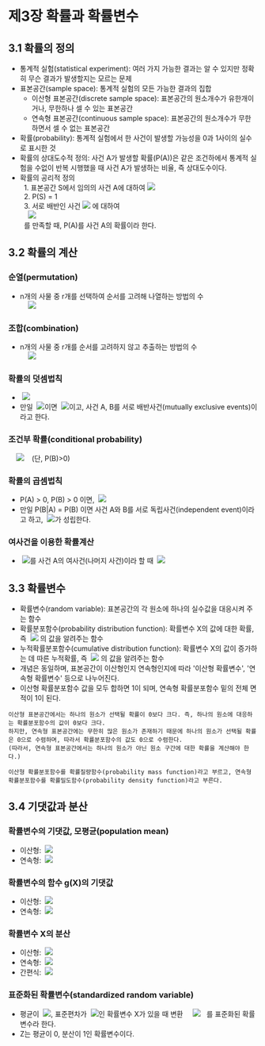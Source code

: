 # 제3장 확률과 확률변수

## 3.1 확률의 정의

- 통계적 실험(statistical experiment): 여러 가지 가능한 결과는 알 수 있지만 정확히 무슨 결과가 발생할지는 모르는 문제
- 표본공간(sample space): 통계적 실험의 모든 가능한 결과의 집합
  - 이산형 표본공간(discrete sample space): 표본공간의 원소개수가 유한개이거나, 무한하나 셀 수 있는 표본공간
  - 연속형 표본공간(continuous sample space): 표본공간의 원소개수가 무한하면서 셀 수 없는 표본공간
- 확률(probability): 통계적 실험에서 한 사건이 발생할 가능성을 0과 1사이의 실수로 표시한 것
- 확률의 상대도수적 정의: 사건 A가 발생할 확률(P(A))은 같은 조건하에서 통계적 실험을 수없이 반복 시행했을 때 사건 A가 발생하는 비율, 즉 상대도수이다.
- 확률의 공리적 정의  
&nbsp;&nbsp;1. 표본공간 S에서 임의의 사건 A에 대하여 <img src="https://latex.codecogs.com/svg.latex?0\leq\,\!P(A)\leq1" />  
&nbsp;&nbsp;2. P(S) = 1  
&nbsp;&nbsp;3. 서로 배반인 사건 <img src="https://latex.codecogs.com/svg.latex?A_{1},A_{2},\cdots" /> 에 대하여  
&nbsp;&nbsp;&nbsp;&nbsp;<img src="https://latex.codecogs.com/svg.latex?P(A_{1}\cup\,\!A_{2}\cup\cdots)=P(A_{1})+P(A_{2})+\cdots" />  
&nbsp;&nbsp;를 만족할 때, P(A)를 사건 A의 확률이라 한다.

## 3.2 확률의 계산

### 순열(permutation)

- n개의 사물 중 r개를 선택하여 순서를 고려해 나열하는 방법의 수  
&nbsp;&nbsp;&nbsp;&nbsp;<img src="https://latex.codecogs.com/svg.latex?_{n}P_{r}=n(n-1)(n-2)\cdots(n-r-+1)=\frac{n!}{(n-r)!}" />  

### 조합(combination)

- n개의 사물 중 r개를 순서를 고려하지 않고 추출하는 방법의 수  
&nbsp;&nbsp;&nbsp;&nbsp;<img src="https://latex.codecogs.com/svg.latex?_{n}C_{r}=\binom{n}{r}=\frac{_{n}P_{r}}{r!}=\frac{n!}{r!(n-r)!}" />  

### 확률의 덧셈법칙  

- &nbsp;<img src="https://latex.codecogs.com/svg.latex?P(A\cup\,\!B)=P(A)+P(B)-P(A\cap\,\!B)" />
- 만일 &nbsp;<img src="https://latex.codecogs.com/svg.latex?A\cap\,\!B=\varnothing" />이면 &nbsp;<img src="https://latex.codecogs.com/svg.latex?P(A\cup\,\!B)=P(A)+P(B)" />이고, 사건 A, B를 서로 배반사건(mutually exclusive events)이라고 한다.
  
### 조건부 확률(conditional probability)

&nbsp;&nbsp;&nbsp;&nbsp;<img src="https://latex.codecogs.com/svg.latex?P(A\mid\,\!B)=\frac{P(A\cap\,\!B)}{P(B)}" />&nbsp;&nbsp;&nbsp;&nbsp;(단, P(B)>0)

### 확률의 곱셈법칙

- P(A) > 0, P(B) > 0 이면, &nbsp;<img src="https://latex.codecogs.com/svg.latex?P(A\cap\,\!B)=\,\!P(A)P(B\mid\,\!A)=\,\!P(B)P(A\mid\,\!B)" />
- 만일 P(B|A) = P(B) 이면 사건 A와 B를 서로 독립사건(independent event)이라고 하고, &nbsp;<img src="https://latex.codecogs.com/svg.latex?P(A\cap\,\!B)=\,\!P(A)P(B)\:" />가 성립한다.

### 여사건을 이용한 확률계산
- &nbsp;<img src="https://latex.codecogs.com/svg.latex?A^C" />를 사건 A의 여사건(나머지 사건)이라 할 때 &nbsp;<img src="https://latex.codecogs.com/svg.latex?P(A^{C})=1-P(A)" />

## 3.3 확률변수

- 확률변수(random variable): 표본공간의 각 원소에 하나의 실수값을 대응시켜 주는 함수
- 확률분포함수(probability distribution function): 확률변수 X의 값에 대한 확률, 즉 &nbsp;<img src="https://latex.codecogs.com/svg.latex?P(X=x)" /> 의 값을 알려주는 함수
- 누적확률분포함수(cumulative distribution function): 확률변수 X의 값이 증가하는 데 따른 누적확률, 즉 &nbsp;<img src="https://latex.codecogs.com/svg.latex?P(X\leq\,\!x)" /> 의 값을 알려주는 함수
&nbsp;  
- 개념은 동일하며, 표본공간이 이산형인지 연속형인지에 따라 '이산형 확률변수', '연속형 확률변수' 등으로 나누어진다.
- 이산형 확률분포함수 값을 모두 합하면 1이 되며, 연속형 확률분포함수 밑의 전체 면적이 1이 된다.

```
이산형 표본공간에서는 하나의 원소가 선택될 확률이 0보다 크다. 즉, 하나의 원소에 대응하는 확률분포함수의 값이 0보다 크다.
하지만, 연속형 표본공간에는 무한히 많은 원소가 존재하기 때문에 하나의 원소가 선택될 확률은 0으로 수렴하며, 따라서 확률분포함수의 값도 0으로 수렴한다.
(따라서, 연속형 표본공간에서는 하나의 원소가 아닌 원소 구간에 대한 확률을 계산해야 한다.)

이산형 확률분포함수를 확률질량함수(probability mass function)라고 부르고, 연속형 확률분포함수를 확률밀도함수(probability density function)라고 부른다.
```

## 3.4 기댓값과 분산

### 확률변수의 기댓값, 모평균(population mean)

- 이산형: &nbsp;<img src="https://latex.codecogs.com/svg.latex?E(X)=\sum{}{}{x_{i}f(x_{i})}" />
- 연속형: &nbsp;<img src="https://latex.codecogs.com/svg.latex?E(X)=\int_{-\infty}^{\infty}xf(x)dx" />

### 확률변수의 함수 g(X)의 기댓값

- 이산형: &nbsp;<img src="https://latex.codecogs.com/svg.latex?E(g(X))=\sum{}{}{g(x_{i})f(x_{i})}" />
- 연속형: &nbsp;<img src="https://latex.codecogs.com/svg.latex?E(X)=\int_{-\infty}^{\infty}g(x)f(x)dx" />

### 확률변수 X의 분산

- 이산형: &nbsp;<img src="https://latex.codecogs.com/svg.latex?Var(X)=\sum(x_{i}-\mu)^{2}f(x_{i})" />
- 연속형: &nbsp;<img src="https://latex.codecogs.com/svg.latex?Var(X)=\int_{-\infty}^{\infty}(x-\mu)^{2}f(x)dx" />
&nbsp;  
- 간편식: &nbsp;<img src="https://latex.codecogs.com/svg.latex?Var(X)=E[(X-\mu)^{2}]=E(X^{2})-\mu^{2}" />

### 표준화된 확률변수(standardized random variable)

- 평균이 &nbsp;<img src="https://latex.codecogs.com/svg.latex?\mu" />, 표준편차가 &nbsp;<img src="https://latex.codecogs.com/svg.latex?\sigma" />인 확률변수 X가 있을 때 변환
&nbsp;&nbsp;&nbsp;&nbsp;<img src="https://latex.codecogs.com/svg.latex?Z=\frac{X-\mu}{\sigma}" />
&nbsp;&nbsp;를 표준화된 확률변수라 한다.
- Z는 평균이 0, 분산이 1인 확률변수이다.

